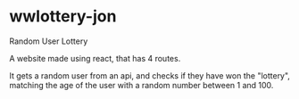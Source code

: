 # wwlottery-jon
Random User Lottery

A website made using react, that has 4 routes. 

It gets a random user from an api, and checks if they have won the "lottery", matching the age of the user with a random number between 1 and 100.
